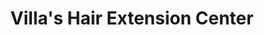 ---
title: "Villa's Hair Extension Center"
url: /allentown/villas-hair-extension-center/
shop: hairdresser
---